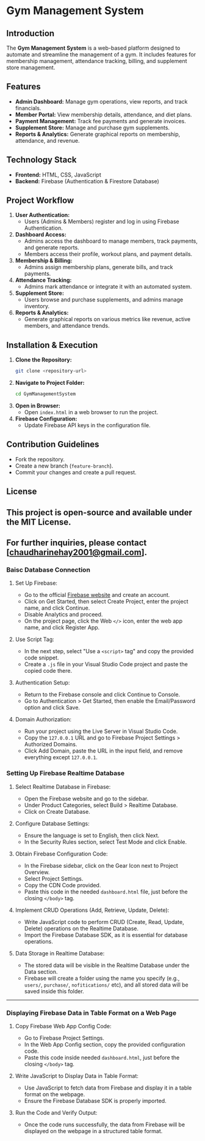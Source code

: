 # Gym Management System

## Introduction
The **Gym Management System** is a web-based platform designed to automate and streamline the management of a gym. It includes features for membership management, attendance tracking, billing, and supplement store management.

## Features
- **Admin Dashboard:** Manage gym operations, view reports, and track financials.
- **Member Portal:** View membership details, attendance, and diet plans.
- **Payment Management:** Track fee payments and generate invoices.
- **Supplement Store:** Manage and purchase gym supplements.
- **Reports & Analytics:** Generate graphical reports on membership, attendance, and revenue.

## Technology Stack
- **Frontend:** HTML, CSS, JavaScript
- **Backend:** Firebase (Authentication & Firestore Database)

## Project Workflow
1. **User Authentication:**
   - Users (Admins & Members) register and log in using Firebase Authentication.
2. **Dashboard Access:**
   - Admins access the dashboard to manage members, track payments, and generate reports.
   - Members access their profile, workout plans, and payment details.
3. **Membership & Billing:**
   - Admins assign membership plans, generate bills, and track payments.
4. **Attendance Tracking:**
   - Admins mark attendance or integrate it with an automated system.
5. **Supplement Store:**
   - Users browse and purchase supplements, and admins manage inventory.
6. **Reports & Analytics:**
   - Generate graphical reports on various metrics like revenue, active members, and attendance trends.

## Installation & Execution
1. **Clone the Repository:**
   ```bash
   git clone <repository-url>
   ```
2. **Navigate to Project Folder:**
   ```bash
   cd GymManagementSystem
   ```
3. **Open in Browser:**
   - Open `index.html` in a web browser to run the project.
4. **Firebase Configuration:**
   - Update Firebase API keys in the configuration file.

## Contribution Guidelines
- Fork the repository.
- Create a new branch (`feature-branch`).
- Commit your changes and create a pull request.

## License
This project is open-source and available under the MIT License.
---------------------------------------------------------------------------------------------------------
For further inquiries, please contact [chaudharinehay2001@gmail.com].
---------------------------------------------------------------------------------------------------------

### Baisc Database Connection
1. Set Up Firebase:  
   - Go to the official [Firebase website](https://firebase.google.com/) and create an account.  
   - Click on Get Started, then select Create Project, enter the project name, and click Continue.  
   - Disable Analytics and proceed.  
   - On the project page, click the Web `</>` icon, enter the web app name, and click Register App.  

2. Use Script Tag:  
   - In the next step, select "Use a `<script>` tag" and copy the provided code snippet.  
   - Create a `.js` file in your Visual Studio Code project and paste the copied code there.  

3. Authentication Setup:  
   - Return to the Firebase console and click Continue to Console.  
   - Go to Authentication > Get Started, then enable the Email/Password option and click Save.  

4. Domain Authorization:  
   - Run your project using the Live Server in Visual Studio Code.  
   - Copy the `127.0.0.1` URL and go to Firebase Project Settings > Authorized Domains.  
   - Click Add Domain, paste the URL in the input field, and remove everything except `127.0.0.1`.


### Setting Up Firebase Realtime Database  

1. Select Realtime Database in Firebase:  
   - Open the Firebase website and go to the sidebar.  
   - Under Product Categories, select Build > Realtime Database.  
   - Click on Create Database.  

2. Configure Database Settings:  
   - Ensure the language is set to English, then click Next.  
   - In the Security Rules section, select Test Mode and click Enable.  

3. Obtain Firebase Configuration Code:  
   - In the Firebase sidebar, click on the Gear Icon next to Project Overview.  
   - Select Project Settings.  
   - Copy the CDN Code provided.  
   - Paste this code in the needed `dashboard.html` file, just before the closing `</body>` tag.  

4. Implement CRUD Operations (Add, Retrieve, Update, Delete):  
   - Write JavaScript code to perform CRUD (Create, Read, Update, Delete) operations on the Realtime Database.  
   - Import the Firebase Database SDK, as it is essential for database operations.  

5. Data Storage in Realtime Database:  
   - The stored data will be visible in the Realtime Database under the Data section.  
   - Firebase will create a folder using the name you specify (e.g., `users/`, `purchase/`, `nofitications/` etc), and all stored data will be saved inside this folder.  
---------------------------------------------------------------------------------------------------------

### Displaying Firebase Data in Table Format on a Web Page

1. Copy Firebase Web App Config Code:  
   - Go to Firebase Project Settings.  
   - In the Web App Config section, copy the provided configuration code.  
   - Paste this code inside needed `dashboard.html`, just before the closing `</body>` tag.  

2. Write JavaScript to Display Data in Table Format:  
   - Use JavaScript to fetch data from Firebase and display it in a table format on the webpage.  
   - Ensure the Firebase Database SDK is properly imported.  

3. Run the Code and Verify Output:  
   - Once the code runs successfully, the data from Firebase will be displayed on the webpage in a structured table format.  
